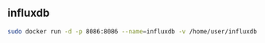 ## influxdb

```bash
sudo docker run -d -p 8086:8086 --name=influxdb -v /home/user/influxdb:/var/lib/influxdb influxdb
```